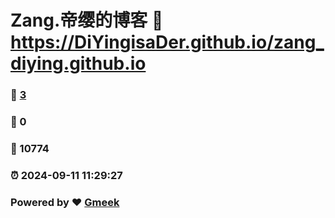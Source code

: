 # Zang.帝缨的博客 :link: https://DiYingisaDer.github.io/zang_diying.github.io 
### :page_facing_up: [3](https://DiYingisaDer.github.io/zang_diying.github.io/tag.html) 
### :speech_balloon: 0 
### :hibiscus: 10774 
### :alarm_clock: 2024-09-11 11:29:27 
### Powered by :heart: [Gmeek](https://github.com/Meekdai/Gmeek)
